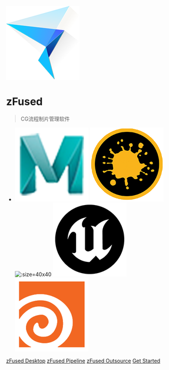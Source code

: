 ![logo](_logo/zfused-logo.png ':size=200x200')

# __zFused__

> CG流程制片管理软件

- ![](_logo/maya-logo.png ':size=40x40') ![](_logo/mari-logo.png ':size=40x40') ![](_logo/katana-logo.png" ':size=40x40') ![](_logo/ue-logo.png ':size=40x40') ![](_logo/houdini-logo.png ':size=40x40')


[zFused Desktop](desktop/README)
[zFused Pipeline](pipeline/README)
[zFused Outsource](outsource/README)
[Get Started](README)


<!-- 背景图片 -->
<!-- ![](images/bg.png) -->